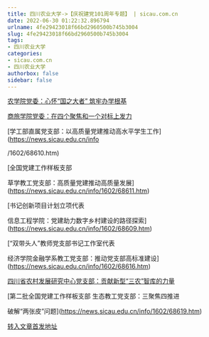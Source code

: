 ```yaml
---
title: 四川农业大学->【庆祝建党101周年专题】 | sicau.com.cn
date: 2022-06-30 01:22:32.896794
urlname: 4fe29423018f66bd2960500b745b3004
slug: 4fe29423018f66bd2960500b745b3004
tags: 
- 四川农业大学
categories:
- sicau.com.cn
- 四川农业大学
authorbox: false
sidebar: false
---
```

[农学院党委：心怀“国之大者” 筑牢办学根基](https://news.sicau.edu.cn/info/1602/68615.htm)

[商旅学院党委：在四个聚焦和一个对标上发力](https://news.sicau.edu.cn/info/1602/68605.htm)

[学工部直属党支部：以高质量党建推动高水平学生工作](https://news.sicau.edu.cn/info
<!--more-->
/1602/68610.htm)

[全国党建工作样板支部

草学教工党支部：高质量党建推动高质量发展](https://news.sicau.edu.cn/info/1602/68611.htm)

[书记创新项目计划立项代表

信息工程学院：党建助力数字乡村建设的路径探索](https://news.sicau.edu.cn/info/1602/68609.htm)

[“双带头人”教师党支部书记工作室代表

经济学院金融学系教工党支部：推动党支部高标准建设](https://news.sicau.edu.cn/info/1602/68616.htm)

[四川省农村发展研究中心党支部：贡献新型“三农”智库的力量](https://news.sicau.edu.cn/info/1602/68618.htm)

[第二批全国党建工作样板支部 生态教工党支部：三聚焦四推进

破解“两张皮”问题](https://news.sicau.edu.cn/info/1602/68619.htm)



[转入文章首发地址](https://news.sicau.edu.cn/info/1078/68614.htm)